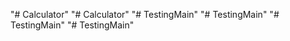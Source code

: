 "# Calculator" 
"# Calculator" 
"# TestingMain" 
"# TestingMain" 
"# TestingMain" 
"# TestingMain" 
